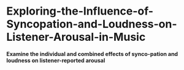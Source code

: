 # Exploring-the-Influence-of-Syncopation-and-Loudness-on-Listener-Arousal-in-Music
**Examine the individual and combined effects of synco-pation and loudness on listener-reported arousal**
